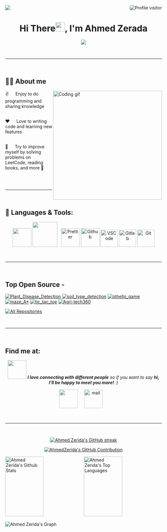 <a href="https://komarev.com/ghpvc/?username=AhmedZerada">
  <img align="right" src="https://komarev.com/ghpvc/?username=AhmedZerada&label=Visitors&color=0e75b6&style=flat" alt="Profile visitor" />
</a>

<a href="https://github.com/AhmedZerida">
 <img src="https://github.githubassets.com/images/modules/site/social-cards/github-social.png" />
</a>

<h1 align="center">Hi There<img src="https://raw.githubusercontent.com/MartinHeinz/MartinHeinz/master/wave.gif" width="30px">, I'm Ahmed Zerada</h1>
<p align="center">
  <a href="https://github.com/Ratheshan03/readme-typing-svg"><img src="https://readme-typing-svg.herokuapp.com?lines=data+scientist;Computer+Science+Undergraduate;Aspiring+Learner&center=true&width=500&height=50"></a>
</p>

<br/>
<hr/>
<br/>

## 🙋‍♂️ About me

<p>
  <img align="right" width="350" src="https://github.com/alsiam/alsiam/blob/main/assets/programmer.gif" alt="Coding gif" />

✌️ &emsp; Enjoy to do programming and sharing knowledge <br/><br/>

❤️ &emsp; Love to writing code and learning new features<br/><br/>

🌱 &emsp; Try to improve myself by solving problems on LeetCode, reading books, and more 💪<br/><br/>

</p>

<br/>
<hr/>
<br/>

## 🚀 Languages & Tools:

<p align="center"> 
 <a href="https://www.python.org" target="_blank"> <img src="https://techstack-generator.vercel.app/python-icon.svg" width="60" height="60"/></a>
 <a style="padding-right:8px;" href="https://www.mysql.com/" target="_blank"> <img src="https://techstack-generator.vercel.app/mysql-icon.svg" width="80" height="80"/></a> 
 <a href="https://prettier.io/" target="_blank"><img alt="Prettier" src="https://techstack-generator.vercel.app/prettier-icon.svg" width="60" height="60" /></a>
 <a href="https://github.com/" target="_blank"><img alt="Github" src="https://techstack-generator.vercel.app/github-icon.svg" width="60" height="60" /></a>
 <a href="https://code.visualstudio.com/" target="_blank"><img alt="VSCode" width="55" height="55" src="https://skillicons.dev/icons?i=vscode"/></a>
 <a href="https://gitlab" target="_blank"><img alt="Gitlab" width="55" height="55" src="https://skillicons.dev/icons?i=gitlab"/></a>
 <a href="https://git-scm.com/" target="_blank"><img alt="Git" width="55" height="55" src="https://skillicons.dev/icons?i=git"/></a>

</p>

<br/>
<hr/>
<br/>

## Top Open Source -

[![Plant_Disease_Detection](https://github-readme-stats.vercel.app/api/pin/?username=AhmedZerida&repo=Plant_Disease_Detection&border_color=7F3FBF&bg_color=0D1117&title_color=C9D1D9&text_color=8B949E&icon_color=7F3FBF)](https://github.com/AhmedZerida/Plant_Disease_Detection)
[![soil_type_detection](https://github-readme-stats.vercel.app/api/pin/?username=AhmedZerida&repo=soil_type_detection&border_color=7F3FBF&bg_color=0D1117&title_color=C9D1D9&text_color=8B949E&icon_color=7F3FBF)](https://github.com/AhmedZerida/soil_type_detection)
[![othello_game](https://github-readme-stats.vercel.app/api/pin/?username=AhmedZerida&repo=othello_game&border_color=7F3FBF&bg_color=0D1117&title_color=C9D1D9&text_color=8B949E&icon_color=7F3FBF)](https://github.com/AhmedZerida/othello_game)
[![maze_A*](https://github-readme-stats.vercel.app/api/pin/?username=AhmedZerida&repo=maze_A-&border_color=7F3FBF&bg_color=0D1117&title_color=C9D1D9&text_color=8B949E&icon_color=7F3FBF)](https://github.com/AhmedZerida/maze_A-)
[![tic_tac_toe](https://github-readme-stats.vercel.app/api/pin/?username=AhmedZerida&repo=tic_tac_toe&border_color=7F3FBF&bg_color=0D1117&title_color=C9D1D9&text_color=8B949E&icon_color=7F3FBF)](https://github.com/AhmedZerida/tic_tac_toe)
[![Agri-tech360](https://github-readme-stats.vercel.app/api/pin/?username=Elksass315&repo=Agri-tech360&border_color=7F3FBF&bg_color=0D1117&title_color=C9D1D9&text_color=8B949E&icon_color=7F3FBF)](https://github.com/Elksass315/Agri-tech360)

<p align="left">
  <a href="https://github.com/AhmedZerida?tab=repositories" target="_blank"><img alt="All Repositories" title="All Repositories" src="https://img.shields.io/badge/-All%20Repos-2962FF?style=for-the-badge&logo=koding&logoColor=white"/></a>
</p>

<br/>
<hr/>
<br/>

## Find me at:

<p align="center">
<img src="https://media.giphy.com/media/LnQjpWaON8nhr21vNW/giphy.gif" width="60"> <em><b>I love connecting with different people</b> so if you want to say <b>hi, I'll be happy to meet you more!</b> :)</em>
</p>
<p align="center">
 <a href = "linkedin.com/in/ahmed-zerida-507a3a213" target="_blank"><img width="60" height="60" src="https://skillicons.dev/icons?i=linkedin"/></a> &nbsp; &nbsp;
 <a href = "mailto:ahmedzerii510@gmail.com" target="_blank"><img width="60" height="60" alt="mail" src="https://skillicons.dev/icons?i=gmail"/></a> &nbsp; &nbsp;
</p>

<br/>
<hr/>
<br/>

<p align="center">
  <a href="https://github.com/AhmedZerida">
    <img src="https://github-readme-streak-stats.herokuapp.com/?user=AhmedZerida&theme=radical&border=7F3FBF&background=0D1117" alt="Ahmed Zerida's GitHub streak"/>
  </a>
</p>

<p align="center">
  <a href="https://github.com/AhmedZerida">
    <img src="http://github-profile-summary-cards.vercel.app/api/cards/profile-details?username=AhmedZerida&theme=radical" alt="AhmedZerida's GitHub Contribution"/>
  </a>
</p>

<a> 
    <a href="https://github.com/AhmedZerida"><img alt="Ahmed Zerida's Github Stats" src="https://denvercoder1-github-readme-stats.vercel.app/api?username=AhmedZerida&show_icons=true&count_private=true&theme=react&border_color=7F3FBF&bg_color=0D1117&title_color=F85D7F&icon_color=F8D866" height="192px" width="49.5%"/></a>
  <a href="https://github.com/AhmedZerida"><img alt="Ahmed Zerida's Top Languages" src="https://denvercoder1-github-readme-stats.vercel.app/api/top-langs/?username=AhmedZerida&langs_count=8&layout=compact&theme=react&border_color=7F3FBF&bg_color=0D1117&title_color=F85D7F&icon_color=F8D866" height="192px" width="49.5%"/></a>
  <br/>
</a>

![Ahmed Zerida's Graph](https://github-readme-activity-graph.vercel.app/graph?username=AhmedZerida&custom_title=AhmedZerida's%20GitHub%20Activity%20Graph&bg_color=0D1117&color=7F3FBF&line=7F3FBF&point=7F3FBF&area_color=FFFFFF&title_color=FFFFFF&area=true)
